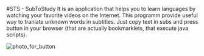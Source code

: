 #STS - SubToStudy
It is an application that helps you to learn languages by watching your favorite videos on the Internet. This programm provide useful way to tranlate unknown words in subtitles. Just copy text in subs and press button in your browser (that are actually bookmarklets, that execute java scripts). 


![photo_for_button](https://user-images.githubusercontent.com/78693495/178848674-61f4eac3-0dd9-4fb7-94b3-7f22414a0a10.png)


